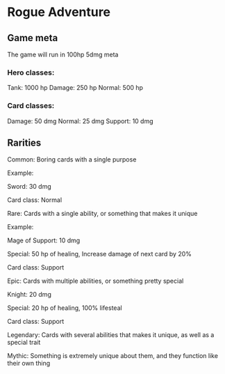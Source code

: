 # Rogue Adventure

## Game meta
The game will run in 100hp 5dmg meta

### Hero classes:

Tank: 1000 hp
Damage: 250 hp
Normal: 500 hp
### Card classes:

Damage: 50 dmg
Normal: 25 dmg
Support: 10 dmg

## Rarities

Common: Boring cards with a single purpose

Example: 

Sword: 30 dmg

Card class: Normal

Rare: Cards with a single ability, or something that makes it unique

Example: 

Mage of Support: 10 dmg

Special: 50 hp of healing, Increase damage of next card by 20%

Card class: Support

Epic: Cards with multiple abilities, or something pretty special

Knight: 20 dmg

Special: 20 hp of healing, 100% lifesteal

Card class: Support
 
Legendary: Cards with several abilities that makes it unique, as well as a special trait

Mythic: Something is extremely unique about them, and they function like their own thing
